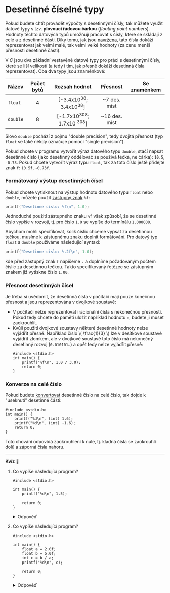 # Desetinné číselné typy
Pokud budete chtít provádět výpočty s desetinnými čísly, tak můžete využít datové typy s tzv.
**plovoucí řádovou čárkou** (*floating point numbers*). Hodnoty těchto datových typů umožňují pracovat
s čísly, které se skládají z celé a z desetinné části. Díky
tomu, jak jsou [navržena](https://cs.wikipedia.org/wiki/Pohybliv%C3%A1_%C5%99%C3%A1dov%C3%A1_%C4%8D%C3%A1rka),
tato čísla dokáží reprezentovat jak velmi malé, tak velmi velké hodnoty (za cenu menší přesnosti
desetinné části).

V *C* jsou dva základní vestavěné datové typy pro práci s desetinnými čísly, které se liší velikostí
(a tedy i tím, jak přesně dokáží desetinná čísla reprezentovat). Oba dva typy jsou znaménkové:

| Název    | Počet bytů |                  Rozsah hodnot                   |   Přesnost    |        Se znaménkem         |
|----------|:----------:|:------------------------------------------------:|:-------------:|:---------------------------:|
| `float`  |     4      |  \[-3.4x10<sup>38</sup>; 3.4x10<sup>38</sup>\]   | ~7 des. míst  | <i class="fa fa-check"></i> |
| `double` |     8      | \[-1.7x10<sup>308</sup>; 1.7x10 <sup>308</sup>\] | ~16 des. míst | <i class="fa fa-check"></i> |

Slovo `double` pochází z pojmu "double precision", tedy dvojitá přesnost (typ `float` se také někdy
označuje pomocí "single precision").

Pokud chcete v programu vytvořit výraz datového typu `double`, stačí napsat desetinné číslo (jako
desetinný oddělovač se používá tečka, ne čárka): `10.5`, `-0.73`. Pokud chcete vytvořit výraz typu
`float`, tak za toto číslo ještě přidejte znak `f`: `10.5f`, `-0.73f`.

### Formátovaný výstup desetinných čísel
Pokud chcete vytisknout na výstup hodnotu datového typu `float` nebo `double`, můžete použít
[zástupný znak](../prikazy_vyrazy.md#výpis-výrazů) `%f`:

```c
printf("Desetinne cislo: %f\n", 1.0);
```

Jednoduché použití zástupného znaku `%f` však způsobí, že se desetinné číslo vypíše v rozvoji,
tj. pro číslo `1.0` se vypíše do termínálu `1.000000`.

Abychom mohli specifikovat, kolik číslic chceme vypsat za desetinnou tečkou, musíme k zástupnému znaku
doplnit formátování. Pro datový typ `float` a `double` používáme následující syntaxi:

```c
printf("Desetinne cislo: %.2f\n", 1.0);
```
kde před zástupný znak `f` napíšeme `.` a doplníme požadovaným počtem číslic za desetinnou tečkou.
Takto specifikovaný řetězec se zástupným znakem již vytiskne číslo `1.00`.

### Přesnost desetinných čísel
Je třeba si uvědomit, že desetinná čísla v počítači mají pouze konečnou přesnost a jsou reprezentována
v dvojkové soustavě:
- V počítači nelze reprezentovat iracionální čísla s nekonečnou přesností. Pokud tedy chcete do paměti
uložit například hodnotu `π`, budete ji muset zaokrouhlit.
- Kvůli použití dvojkové soustavy některé desetinné hodnoty nelze vyjádřit přesně. Například číslo
\\( \frac{1}{3} \\) lze v desítkové soustavě vyjádřit zlomkem, ale v dvojkové soustavě toto číslo
má nekonečný desetinný rozvoj (`0.010101…`) a opět tedy nelze vyjádřit přesně:
    ```c,editable,mainbody
    #include <stdio.h>
    int main() {
        printf("%f\n", 1.0 / 3.0);
        return 0;
    }
    ```

### Konverze na celé číslo
Pokud budete [konvertovat](konverze.md) desetinné číslo na celé číslo, tak dojde k "useknutí"
desetinné části:
```c,editable,mainbody
#include <stdio.h>
int main() {
    printf("%d\n", (int) 1.6);
    printf("%d\n", (int) -1.6);
    return 0;
}
```
Toto chování odpovídá zaokrouhlení k nule, tj. kladná čísla se zaokrouhlí dolů a záporná čísla nahoru.
<hr />

**Kvíz** 🤔

1) Co vypíše následující program?
    ```c,editable,mainbody
    #include <stdio.h>

    int main() {
        printf("%d\n", 1.5);

        return 0;
    }
    ```
    <details>
    <summary>Odpověď</summary>

    Tento program obsahuje **nedefinované chování** 💣. Pokud při použití příkazu `printf` v textu
    mezi uvozovkami použijeme zástupný znak `%d`, musíme za čárkou předat výraz datového typu celého
    čísla. Zde jsme ale předali výraz datového typu desetinného čísla.
    </details>
2) Co vypíše následující program?
    ```c,editable,mainbody
    #include <stdio.h>

    int main() {
        float a = 2.0f;
        float b = 5.0f;
        int c = b / a;
        printf("%d\n", c);

        return 0;
    }
    ```
    <details>
    <summary>Odpověď</summary>

    Program vypíše `2`, protože výraz desetinného číselného typu `b / a`, který se vyhodnotil na
    `2.5`, byl poté uložen do proměnné celočíselného typu, která si z něj ponechala pouze celou část,
    tj. `2`.
    </details>
